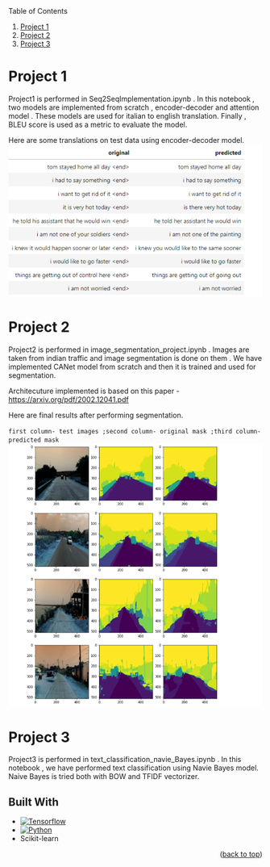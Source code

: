 
<!-- TABLE OF CONTENTS -->
<di>
  <div>Table of Contents</div>
  <ol>
    <li>
      <a href="#project-1">Project 1</a>
    </li>
    <li>
      <a href="#project-2">Project 2</a>
    </li>
    <li><a href="#project-3">Project 3</a></li>
  </ol>
</di>



<!-- ABOUT THE PROJECT -->
# Project 1
Project1 is performed in Seq2SeqImplementation.ipynb . 
In this notebook , two models are implemented from scratch , encoder-decoder and attention model . These models are used  for italian to english translation. 
Finally , BLEU score is used as a metric to evaluate the model. 

Here are some translations on test data using encoder-decoder model.
![Product Name Screen Shot][translation-ss]



# Project 2
Project2 is performed in image_segmentation_project.ipynb . 
Images are taken from  indian traffic and image segmentation is done on them . 
We have implemented CANet model from scratch and then it is trained  and used for segmentation. 

Architecuture implemented is based on this paper - https://arxiv.org/pdf/2002.12041.pdf

Here are final results after performing segmentation.

`first column- test images ;second column- original mask ;third column- predicted mask`
![Product Name Screen Shot][segmentation-ss]
    


# Project 3
Project3 is performed in text_classification_navie_Bayes.ipynb . 
In this notebook , we have performed text classification using Navie Bayes model.  Naive Bayes is tried both with BOW and TFIDF vectorizer.  



## Built With

* [![Tensorflow][Tensorflow.js]][Tensorflow-url]
* [![Python][Python.org]][Python-url]
* Scikit-learn

<p align="right">(<a href="#readme-top">back to top</a>)</p>





<!-- MARKDOWN LINKS & IMAGES -->
<!-- https://www.markdownguide.org/basic-syntax/#reference-style-links -->

[Tensorflow.js]: 	https://img.shields.io/badge/TensorFlow-FF6F00?style=for-the-badge&logo=tensorflow&logoColor=white
[Tensorflow-url]: https://www.tensorflow.org/
[Python.org]: 	https://img.shields.io/badge/Python-14354C?style=for-the-badge&logo=python&logoColor=white
[Python-url]: https://www.python.org/
[segmentation-ss]: images/ss_image_seg.PNG
[translation-ss]: images/translation.PNG

